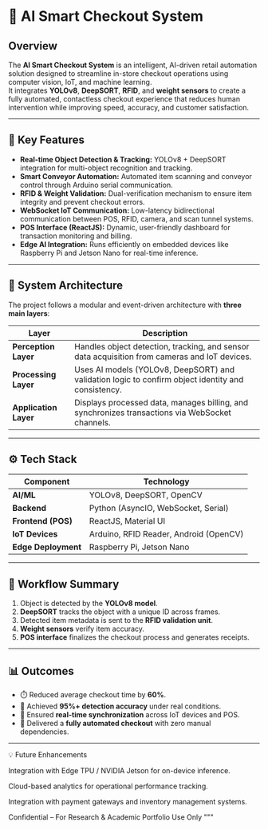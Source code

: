  # 🛒 AI Smart Checkout System

## Overview
The **AI Smart Checkout System** is an intelligent, AI-driven retail automation solution designed to streamline in-store checkout operations using computer vision, IoT, and machine learning.  
It integrates **YOLOv8**, **DeepSORT**, **RFID**, and **weight sensors** to create a fully automated, contactless checkout experience that reduces human intervention while improving speed, accuracy, and customer satisfaction.

---

## 🚀 Key Features
- **Real-time Object Detection & Tracking:** YOLOv8 + DeepSORT integration for multi-object recognition and tracking.  
- **Smart Conveyor Automation:** Automated item scanning and conveyor control through Arduino serial communication.  
- **RFID & Weight Validation:** Dual-verification mechanism to ensure item integrity and prevent checkout errors.  
- **WebSocket IoT Communication:** Low-latency bidirectional communication between POS, RFID, camera, and scan tunnel systems.  
- **POS Interface (ReactJS):** Dynamic, user-friendly dashboard for transaction monitoring and billing.  
- **Edge AI Integration:** Runs efficiently on embedded devices like Raspberry Pi and Jetson Nano for real-time inference.

---

## 🧠 System Architecture
The project follows a modular and event-driven architecture with **three main layers**:

| Layer | Description |
|--------|--------------|
| **Perception Layer** | Handles object detection, tracking, and sensor data acquisition from cameras and IoT devices. |
| **Processing Layer** | Uses AI models (YOLOv8, DeepSORT) and validation logic to confirm object identity and consistency. |
| **Application Layer** | Displays processed data, manages billing, and synchronizes transactions via WebSocket channels. |

---

## ⚙️ Tech Stack
| Component | Technology |
|------------|-------------|
| **AI/ML** | YOLOv8, DeepSORT, OpenCV |
| **Backend** | Python (AsyncIO, WebSocket, Serial) |
| **Frontend (POS)** | ReactJS, Material UI |
| **IoT Devices** | Arduino, RFID Reader, Android (OpenCV) |
| **Edge Deployment** | Raspberry Pi, Jetson Nano |

---

## 🧩 Workflow Summary
1. Object is detected by the **YOLOv8 model**.  
2. **DeepSORT** tracks the object with a unique ID across frames.  
3. Detected item metadata is sent to the **RFID validation unit**.  
4. **Weight sensors** verify item accuracy.  
5. **POS interface** finalizes the checkout process and generates receipts.  

---

## 📊 Outcomes
- ⏱️ Reduced average checkout time by **60%**.  
- 🎯 Achieved **95%+ detection accuracy** under real conditions.  
- 🔄 Ensured **real-time synchronization** across IoT devices and POS.  
- 🧠 Delivered a **fully automated checkout** with zero manual dependencies.

---

💡 Future Enhancements

Integration with Edge TPU / NVIDIA Jetson for on-device inference.

Cloud-based analytics for operational performance tracking.

Integration with payment gateways and inventory management systems.

Confidential – For Research & Academic Portfolio Use Only
"""
